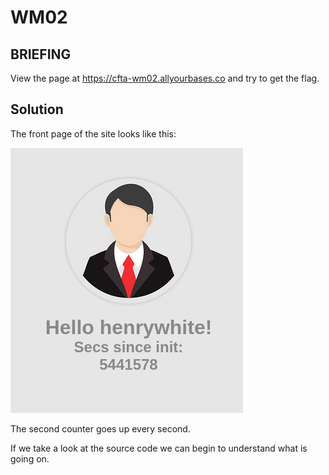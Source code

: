 # WM02
## BRIEFING
View the page at https://cfta-wm02.allyourbases.co and try to get the flag.

## Solution

The front page of the site looks like this:

![henrywhite](henrywhite.PNG)

The second counter goes up every second. 

If we take a look at the source code we can begin to understand what is going on.
